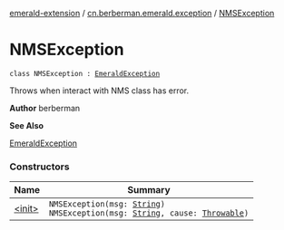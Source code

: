 [emerald-extension](../../index.md) / [cn.berberman.emerald.exception](../index.md) / [NMSException](.)

# NMSException

`class NMSException : `[`EmeraldException`](../-emerald-exception/index.md)

Throws when interact with NMS class has error.

**Author**
berberman

**See Also**

[EmeraldException](../-emerald-exception/index.md)

### Constructors

| Name | Summary |
|---|---|
| [&lt;init&gt;](-init-.md) | `NMSException(msg: `[`String`](https://kotlinlang.org/api/latest/jvm/stdlib/kotlin/-string/index.html)`)`<br>`NMSException(msg: `[`String`](https://kotlinlang.org/api/latest/jvm/stdlib/kotlin/-string/index.html)`, cause: `[`Throwable`](https://kotlinlang.org/api/latest/jvm/stdlib/kotlin/-throwable/index.html)`)` |
